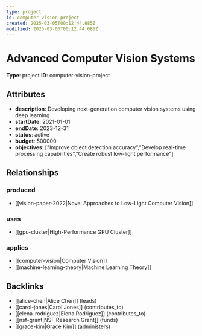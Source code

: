 ```yaml
---
type: project
id: computer-vision-project
created: 2025-03-05T00:12:44.685Z
modified: 2025-03-05T00:12:44.685Z
---
```


# Advanced Computer Vision Systems

**Type**: project
**ID**: computer-vision-project

## Attributes

- **description**: Developing next-generation computer vision systems using deep learning
- **startDate**: 2021-01-01
- **endDate**: 2023-12-31
- **status**: active
- **budget**: 500000
- **objectives**: ["Improve object detection accuracy","Develop real-time processing capabilities","Create robust low-light performance"]

## Relationships

### produced

- [[vision-paper-2022|Novel Approaches to Low-Light Computer Vision]]

### uses

- [[gpu-cluster|High-Performance GPU Cluster]]

### applies

- [[computer-vision|Computer Vision]]
- [[machine-learning-theory|Machine Learning Theory]]

## Backlinks

- [[alice-chen|Alice Chen]] (leads)
- [[carol-jones|Carol Jones]] (contributes_to)
- [[elena-rodriguez|Elena Rodriguez]] (contributes_to)
- [[nsf-grant|NSF Research Grant]] (funds)
- [[grace-kim|Grace Kim]] (administers)

